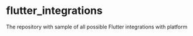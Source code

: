 # flutter_integrations
The repository with sample of all possible Flutter integrations with platform
